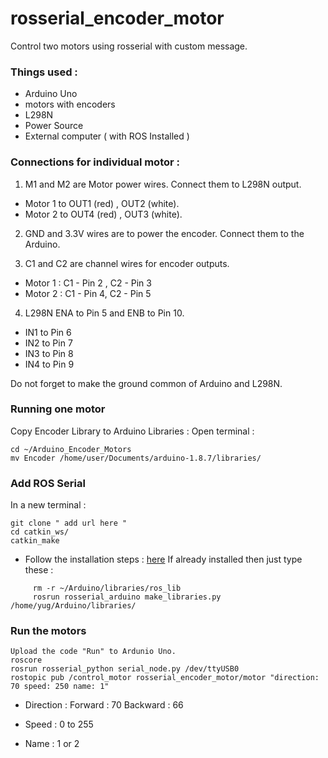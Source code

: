 # rosserial_encoder_motor

Control two motors using rosserial with custom message.

### Things used :
* Arduino Uno
* motors with encoders
* L298N 
* Power Source
* External computer ( with ROS Installed )

### Connections for individual motor :
1. M1 and M2 are Motor power wires. Connect them to L298N output. 
* Motor 1 to OUT1 (red) , OUT2 (white).
* Motor 2 to OUT4 (red) , OUT3 (white).

2. GND and 3.3V wires are to power the encoder. Connect them to the Arduino.

3. C1 and C2 are channel wires for encoder outputs. 

* Motor 1 : C1 - Pin 2 , C2 - Pin 3
* Motor 2 : C1 - Pin 4, C2 - Pin 5

4. L298N ENA to Pin 5 and ENB to Pin 10.
* IN1 to Pin 6
* IN2 to Pin 7
* IN3 to Pin 8
* IN4 to Pin 9

Do not forget to make the ground common of Arduino and L298N.

### Running one motor
Copy Encoder Library to Arduino Libraries :
Open terminal :
```
cd ~/Arduino_Encoder_Motors
mv Encoder /home/user/Documents/arduino-1.8.7/libraries/
```

### Add ROS Serial 
In a new terminal :
```
git clone " add url here "
cd catkin_ws/
catkin_make
```

* Follow the installation steps : [here](http://wiki.ros.org/rosserial_arduino/Tutorials/Arduino%20IDE%20Setup)
	If already installed then just type these :
```
	 rm -r ~/Arduino/libraries/ros_lib
	 rosrun rosserial_arduino make_libraries.py /home/yug/Arduino/libraries/
```
### Run the motors 
```
Upload the code "Run" to Ardunio Uno.
roscore
rosrun rosserial_python serial_node.py /dev/ttyUSB0
rostopic pub /control_motor rosserial_encoder_motor/motor "direction: 70 speed: 250 name: 1" 
```

* Direction : 
 Forward : 70 
 Backward : 66

* Speed : 0 to 255

* Name : 1 or 2
